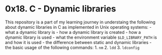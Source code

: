 # 0x18. C - Dynamic libraries

This repository is a part of my learning journey in understaing the following about dynamic libraries in C as implemented in Unix operating systems:
    - what a dynamic library is
    - how a dynamic library is created
    - how a dynamic library is used
    - what the environment variable `$LD_LIBRARY_PATH` is and how it is used
    - the difference between static and dynamic libraries
    - the basic usage of the following commands:
        1. `nm`
        2. `ldd`
        3. `ldconfig`
